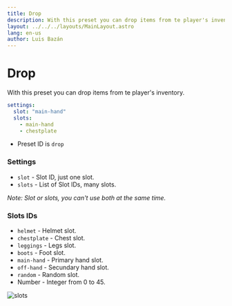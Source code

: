 ```yaml
---
title: Drop
description: With this preset you can drop items from te player's inventory.
layout: ../../../layouts/MainLayout.astro
lang: en-us
author: Luis Bazán
---
```


# Drop

With this preset you can drop items from te player's inventory.

```yaml
settings:
  slot: "main-hand"
  slots:
    - main-hand
    - chestplate
```

- Preset ID is `drop`

### Settings

- `slot` - Slot ID, just one slot.
- `slots` - List of Slot IDs, many slots.

_Note: Slot or slots, you can't use both at the same time._

### Slots IDs

- `helmet` - Helmet slot.
- `chestplate` - Chest slot.
- `leggings` - Legs slot.
- `boots` - Foot slot.
- `main-hand` - Primary hand slot.
- `off-hand` - Secundary hand slot.
- `random` - Random slot.
- Number - Integer from 0 to 45.

![slots](https://proxy.spigotmc.org/3688e503e566241a19c46cd48cf3cba962c553fe?url=https%3A%2F%2Fwiki.vg%2Fimages%2Fthumb%2F1%2F13%2FInventory-slots.png%2F300px-Inventory-slots.png)
